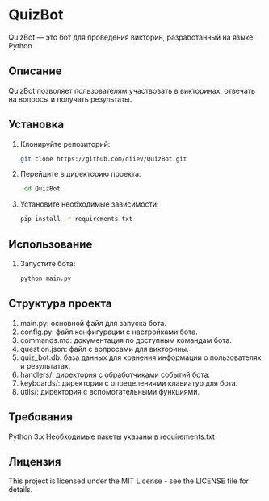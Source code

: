 # QuizBot

QuizBot — это бот для проведения викторин, разработанный на языке Python.

## Описание

QuizBot позволяет пользователям участвовать в викторинах, отвечать на вопросы и получать результаты.

## Установка

1. Клонируйте репозиторий:

   ```bash
   git clone https://github.com/diiev/QuizBot.git
2. Перейдите в директорию проекта:
   ```bash
    cd QuizBot
4. Установите необходимые зависимости:
   ```bash
   pip install -r requirements.txt

## Использование 

1. Запустите бота:
   ```bash
   python main.py

## Структура проекта

  1. main.py: основной файл для запуска бота.
  2. config.py: файл конфигурации с настройками бота.
  3. commands.md: документация по доступным командам бота.
  4. question.json: файл с вопросами для викторины.
  5. quiz_bot.db: база данных для хранения информации о пользователях и результатах.
  6. handlers/: директория с обработчиками событий бота.
  7. keyboards/: директория с определениями клавиатур для бота.
  8. utils/: директория с вспомогательными функциями.

## Требования 
  Python 3.x
  Необходимые пакеты указаны в requirements.txt

## Лицензия 

  This project is licensed under the MIT License - see the LICENSE file for details.
